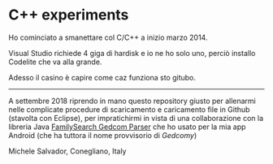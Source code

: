 C++ experiments
====

Ho cominciato a smanettare col C/C++ a inizio marzo 2014. 

Visual Studio richiede 4 giga di hardisk e io ne ho solo uno, perciò installo Codelite che va alla grande.

Adesso il casino è capire come caz funziona sto gitubo.

---

A settembre 2018 riprendo in mano questo repository giusto per allenarmi nelle complicate procedure di scaricamento e caricamento file in Github (stavolta con Eclipse), per impratichirmi in vista di una collaborazione con la libreria Java [FamilySearch Gedcom Parser](https://github.com/FamilySearch/Gedcom) che ho usato per la mia app Android (che ha tuttora il nome provvisorio di _Gedcomy_)

Michele Salvador, Conegliano, Italy
